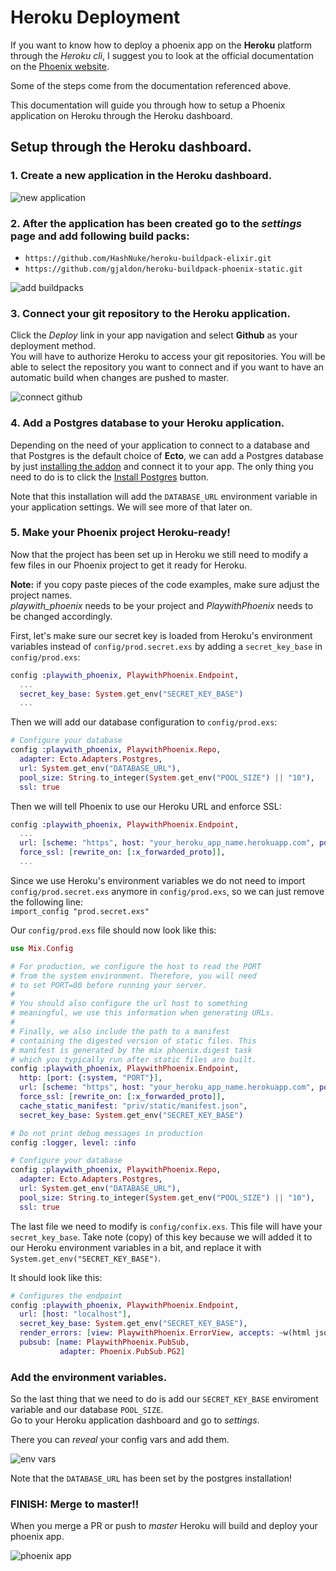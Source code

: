 # Heroku Deployment

If you want to know how to deploy a phoenix app on the **Heroku** platform through the _Heroku cli_,
I suggest you to look at the official documentation on the [Phoenix website](http://www.phoenixframework.org/docs/heroku).

Some of the steps come from the documentation referenced above.

This documentation will guide you through how to setup a Phoenix application on Heroku through the Heroku dashboard.

## Setup through the Heroku dashboard.
### 1. Create a new application in the Heroku dashboard.
![new application](img/heroku-deployment/create_new.png)

### 2. After the application has been created go to the _settings_ page and add following build packs:
  * `https://github.com/HashNuke/heroku-buildpack-elixir.git`
  * `https://github.com/gjaldon/heroku-buildpack-phoenix-static.git`

![add buildpacks](img/heroku-deployment/add_buildpack.png)

### 3. Connect your **git** repository to the Heroku application.
Click the _Deploy_ link in your app navigation and select **Github** as your deployment method.<br/>
You will have to authorize Heroku to access your git repositories.
You will be able to select the repository you want to connect and if you want to have an automatic build 
when changes are pushed to master.

![connect github](img/heroku-deployment/connect_github.png)

### 4. Add a Postgres database to your Heroku application.

Depending on the need of your application to connect to a database and that Postgres is the default choice
of **Ecto**, we can add a Postgres database by just [installing the addon](https://elements.heroku.com/addons/postgres)
and connect it to your app. The only thing you need to do is to click the [Install Postgres](https://elements.heroku.com/addons/postgres) button.

Note that this installation will add the `DATABASE_URL` environment variable in your application settings.
We will see more of that later on.

### 5. Make your Phoenix project Heroku-ready!
Now that the project has been set up in Heroku we still need to modify a few files in our Phoenix project
to get it ready for Heroku.

**Note:** if you copy paste pieces of the code examples, make sure adjust the project names.<br/>
*playwith_phoenix* needs to be your project and _PlaywithPhoenix_ needs to be changed accordingly.

First, let's make sure our secret key is loaded from Heroku's environment variables instead of 
`config/prod.secret.exs` by adding a `secret_key_base` in `config/prod.exs`:

```elixir
config :playwith_phoenix, PlaywithPhoenix.Endpoint,
  ...
  secret_key_base: System.get_env("SECRET_KEY_BASE")
  ...
```

Then we will add our database configuration to `config/prod.exs`:
```elixir
# Configure your database
config :playwith_phoenix, PlaywithPhoenix.Repo,
  adapter: Ecto.Adapters.Postgres,
  url: System.get_env("DATABASE_URL"),
  pool_size: String.to_integer(System.get_env("POOL_SIZE") || "10"),
  ssl: true
```

Then we will tell Phoenix to use our Heroku URL and enforce SSL:

```elixir
config :playwith_phoenix, PlaywithPhoenix.Endpoint,
  ...
  url: [scheme: "https", host: "your_heroku_app_name.herokuapp.com", port: 443],
  force_ssl: [rewrite_on: [:x_forwarded_proto]],
  ...
```

Since we use Heroku's environment variables we do not need to import `config/prod.secret.exs` anymore in `config/prod.exs`,
so we can just remove the following line:<br/>
`import_config "prod.secret.exs"`

Our `config/prod.exs` file should now look like this:
```elixir
use Mix.Config

# For production, we configure the host to read the PORT
# from the system environment. Therefore, you will need
# to set PORT=80 before running your server.
#
# You should also configure the url host to something
# meaningful, we use this information when generating URLs.
#
# Finally, we also include the path to a manifest
# containing the digested version of static files. This
# manifest is generated by the mix phoenix.digest task
# which you typically run after static files are built.
config :playwith_phoenix, PlaywithPhoenix.Endpoint,
  http: [port: {:system, "PORT"}],
  url: [scheme: "https", host: "your_heroku_app_name.herokuapp.com", port: 443],
  force_ssl: [rewrite_on: [:x_forwarded_proto]],
  cache_static_manifest: "priv/static/manifest.json",
  secret_key_base: System.get_env("SECRET_KEY_BASE")  

# Do not print debug messages in production
config :logger, level: :info

# Configure your database
config :playwith_phoenix, PlaywithPhoenix.Repo,
  adapter: Ecto.Adapters.Postgres,
  url: System.get_env("DATABASE_URL"),
  pool_size: String.to_integer(System.get_env("POOL_SIZE") || "10"),
  ssl: true
```

The last file we need to modify is `config/confix.exs`. This file will have your `secret_key_base`.
Take note (copy) of this key because we will added it to our Heroku environment variables in a bit, and replace it with `System.get_env("SECRET_KEY_BASE")`.

It should look like this:
```elixir
# Configures the endpoint
config :playwith_phoenix, PlaywithPhoenix.Endpoint,
  url: [host: "localhost"],
  secret_key_base: System.get_env("SECRET_KEY_BASE"),
  render_errors: [view: PlaywithPhoenix.ErrorView, accepts: ~w(html json)],
  pubsub: [name: PlaywithPhoenix.PubSub,
           adapter: Phoenix.PubSub.PG2]
 ```

 ### Add the environment variables.
 So the last thing that we need to do is add our `SECRET_KEY_BASE` enviroment variable and our database `POOL_SIZE`.<br/>
 Go to your Heroku application dashboard and go to _settings_.

 There you can _reveal_ your config vars and add them.

![env vars](img/heroku-deployment/env_vars.png)

Note that the `DATABASE_URL` has been set by the postgres installation!

 ### FINISH: Merge to master!!
 When you merge a PR or push to _master_ Heroku will build and deploy your phoenix app.       

![phoenix app](img/heroku-deployment/phoenix_app.png)

